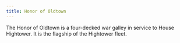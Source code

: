 ```yaml
---
title: Honor of Oldtown
---
```


The Honor of Oldtown is a four-decked war galley in service to House Hightower. It is the flagship of the Hightower fleet.


